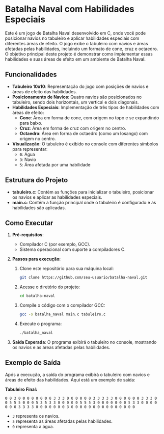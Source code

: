 # Batalha Naval com Habilidades Especiais

Este é um jogo de Batalha Naval desenvolvido em C, onde você pode posicionar navios no tabuleiro e aplicar habilidades especiais com diferentes áreas de efeito. O jogo exibe o tabuleiro com navios e áreas afetadas pelas habilidades, incluindo um formato de cone, cruz e octaedro. O objetivo principal deste projeto é demonstrar como implementar essas habilidades e suas áreas de efeito em um ambiente de Batalha Naval.

## Funcionalidades

- **Tabuleiro 10x10**: Representação do jogo com posições de navios e áreas de efeito das habilidades.
- **Posicionamento de Navios**: Quatro navios são posicionados no tabuleiro, sendo dois horizontais, um vertical e dois diagonais.
- **Habilidades Especiais**: Implementação de três tipos de habilidades com áreas de efeito:
  - **Cone**: Área em forma de cone, com origem no topo e se expandindo para baixo.
  - **Cruz**: Área em forma de cruz com origem no centro.
  - **Octaedro**: Área em forma de octaedro (como um losango) com origem no centro.
- **Visualização**: O tabuleiro é exibido no console com diferentes símbolos para representar:
  - `0`: Água
  - `3`: Navio
  - `5`: Área afetada por uma habilidade

## Estrutura do Projeto

- **tabuleiro.c**: Contém as funções para inicializar o tabuleiro, posicionar os navios e aplicar as habilidades especiais.
- **main.c**: Contém a função principal onde o tabuleiro é configurado e as habilidades são aplicadas.

## Como Executar

1. **Pré-requisitos**:

   - Compilador C (por exemplo, GCC).
   - Sistema operacional com suporte a compiladores C.

2. **Passos para execução**:

   1. Clone este repositório para sua máquina local:

      ```bash
      git clone https://github.com/seu-usuario/batalha-naval.git
      ```

   2. Acesse o diretório do projeto:

      ```bash
      cd batalha-naval
      ```

   3. Compile o código com o compilador GCC:

      ```bash
      gcc -o batalha_naval main.c tabuleiro.c
      ```

   4. Execute o programa:
      ```bash
      ./batalha_naval
      ```

3. **Saída Esperada**:
   O programa exibirá o tabuleiro no console, mostrando os navios e as áreas afetadas pelas habilidades.

## Exemplo de Saída

Após a execução, a saída do programa exibirá o tabuleiro com navios e áreas de efeito das habilidades. Aqui está um exemplo de saída:

**Tabuleiro Final:**

```
0 0 3 0 0 0 0 0 0 0 0 3 3 3 0 0 0 0 0 0 3 3 3 3 3 0 0 0 0 0 0 3 3 3 0 0 5 5 5 0 0 0 5 3 5 3 3 0 0 0 0 0 5 5 5 3 0 0 0 0 0 0 0 5 3 3 0 0 0 0 0 0 0 3 3 3 3 0 0 0 0 0 0 0 3 0 0 0 0 0 0 0 0 0 0 0 0 0 0 0
```

- `3` representa os navios.
- `5` representa as áreas afetadas pelas habilidades.
- `0` representa a água.
